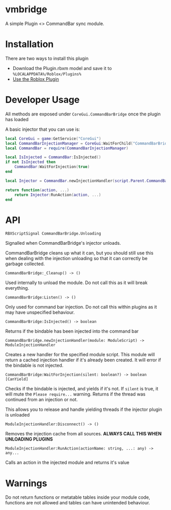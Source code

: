 # vmbridge

A simple Plugin <> CommandBar sync module.

# Installation
There are two ways to install this plugin
* Download the Plugin.rbxm model and save it to `%LOCALAPPDATA%/Roblox/Plugins%`
* [Use the Roblox Plugin](https://www.roblox.com/library/8107839697/vmbridge)

# Developer Usage
All methods are exposed under `CoreGui.CommandBarBridge` once the plugin has loaded

A basic injector that you can use is:
```lua
local CoreGui = game:GetService("CoreGui")
local CommandBarInjectionManager = CoreGui:WaitForChild("CommandBarBridge")
local CommandBar = require(CommandBarInjectionManager)

local IsInjected = CommandBar:IsInjected()
if not IsInjected then
	CommandBar:WaitForInjection(true)
end

local Injector = CommandBar.newInjectionHandler(script.Parent.CommandBarCode)

return function(action, ...)
	return Injector:RunAction(action, ...)
end
```

# API

`RBXScriptSignal CommandBarBridge.Unloading`

Signalled when CommandBarBridge's injector unloads.

CommandBarBridge cleans up what it can, but you should still use this when dealing with the injection unloading so that it can correctly be garbage collected.

`CommandBarBridge:_Cleanup() -> ()`

Used internally to unload the module. Do not call this as it will break everything.

`CommandBarBridge:Listen() -> ()`

Only used for command bar injection. Do not call this within plugins as it may have unspecified behaviour.

`CommandBarBridge:IsInjected() -> boolean`

Returns if the bindable has been injected into the command bar

`CommandBarBridge.newInjectionHandler(module: ModuleScript) -> ModuleInjectionHandler`

Creates a new handler for the specified module script. This module will return a cached injection handler if it's already been created. It will error if the bindable is not injected.

`CommandBarBridge:WaitForInjection(silent: boolean?) -> boolean [CanYield]`

Checks if the bindable is injected, and yields if it's not. If `silent` is true, it will mute the `Please require...` warning. Returns if the thread was continued from an injection or not.

This allows you to release and handle yielding threads if the injector plugin is unloaded

`ModuleInjectionHandler:Disconnect() -> ()`

Removes the injection cache from all sources. **ALWAYS CALL THIS WHEN UNLOADING PLUGINS**

`ModuleInjectionHandler:RunAction(actionName: string, ...: any) -> any...`

Calls an action in the injected module and returns it's value

# Warnings

Do not return functions or metatable tables inside your module code, functions are not allowed and tables can have unintended behaviour.
